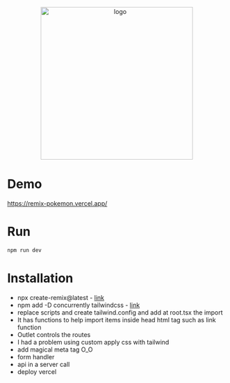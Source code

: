<p align="center">
    <img src="https://user-images.githubusercontent.com/1771727/154697020-c14f2116-ea9a-4787-87a7-0c56f9bc5302.png" width="350" title="logo">
</p>

# Demo

https://remix-pokemon.vercel.app/

# Run

```sh
npm run dev
```

# Installation

- npx create-remix@latest - [link](https://remix.run/docs/en/v1/tutorials/jokes#generating-a-new-remix-project)
- npm add -D concurrently tailwindcss - [link](https://remix.run/docs/en/v1/guides/styling#tailwind)
- replace scripts and create tailwind.config and add at root.tsx the import
- It has functions to help import items inside head html tag such as link function
- Outlet controls the routes
- I had a problem using custom apply css with tailwind
- add magical meta tag O_O
- form handler
- api in a server call
- deploy vercel
